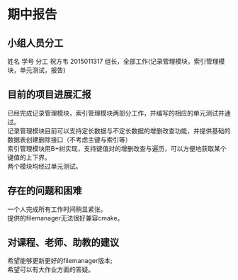 # 期中报告

## 小组人员分工
姓名    学号        分工
祝方韦  2015011317  组长，全部工作(记录管理模块，索引管理模块，单元测试，报告)

## 目前的项目进展汇报
已经完成记录管理模块，索引管理模块两部分工作，并编写的相应的单元测试并通过。    
记录管理模块目前可以支持定长数据与不定长数据的增删改查功能，并提供基础的数据表创建删除接口（不考虑主键与索引等）    
索引管理模块用B+树实现，支持键值对的增删改查与遍历，可以方便地获取某个键值的上下界。    
两个模块均经过单元测试。    

## 存在的问题和困难
一个人完成所有工作时间稍显紧张。     
提供的filemanager无法很好兼容cmake。    

## 对课程、老师、助教的建议
希望能够更新更好的filemanager版本;     
希望可以有大作业方面的答疑。